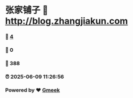 # 张家铺子 :link: http://blog.zhangjiakun.com 
### :page_facing_up: [4](http://blog.zhangjiakun.com/tag.html) 
### :speech_balloon: 0 
### :hibiscus: 388 
### :alarm_clock: 2025-06-09 11:26:56 
### Powered by :heart: [Gmeek](https://github.com/Meekdai/Gmeek)
